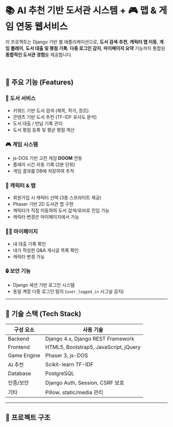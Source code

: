 # 📚 AI 추천 기반 도서관 시스템 + 🎮 맵 & 게임 연동 웹서비스

이 프로젝트는 Django 기반 웹 애플리케이션으로, **도서 검색·추천**, **캐릭터 맵 이동**, **게임 플레이**, **도서 대출 및 평점 기록**, **다중 로그인 감지**, **마이페이지 요약** 기능까지 통합된 **종합적인 도서관 경험**을 제공합니다.

<br/>

## 🚀 주요 기능 (Features)

### 📖 도서 서비스
- 키워드 기반 도서 검색 (제목, 작가, 장르)
- 콘텐츠 기반 도서 추천 (TF-IDF 유사도 분석)
- 도서 대출 / 반납 기록 관리
- 도서 평점 등록 및 평균 평점 계산

### 🎮 게임 시스템
- js-DOS 기반 고전 게임 **DOOM** 연동
- 플레이 시간 자동 기록 (2분 단위)
- 게임 결과를 DB에 저장하여 추적

### 🧍 캐릭터 & 맵
- 회원가입 시 캐릭터 선택 (3종 스프라이트 제공)
- Phaser 기반 2D 도서관 맵 구현
- 캐릭터가 직접 이동하여 도서 검색/로비로 진입 가능
- 캐릭터 변경은 마이페이지에서 가능

### 🧑‍💻 마이페이지
- 내 대출 기록 확인
- 내가 작성한 Q&A 게시글 목록 확인
- 캐릭터 변경 가능

### 🔒 보안 기능
- Django 세션 기반 로그인 시스템
- 동일 계정 다중 로그인 탐지 (`user_logged_in` 시그널 감지)

---

## 🧱 기술 스택 (Tech Stack)

| 구성 요소 | 사용 기술 |
|----------|-----------|
| Backend | Django 4.x, Django REST Framework |
| Frontend | HTML5, Bootstrap5, JavaScript, jQuery |
| Game Engine | Phaser 3, js-DOS |
| AI 추천 | Scikit-learn TF-IDF |
| Database | PostgreSQL |
| 인증/보안 | Django Auth, Session, CSRF 보호 |
| 기타 | Pillow, static/media 관리 |

---

## 📂 프로젝트 구조

